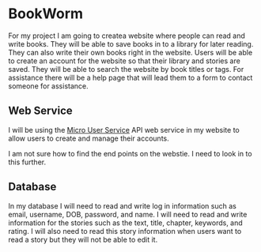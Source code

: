 BookWorm
========

For my project I am going to createa  website where people can read and write books. They will be able to save books 
in to a library for later reading. They can also write their own books right in the website. Users will be able to create 
an account for the website so that their library and stories are saved. They will be able to search the website by 
book titles or tags. For assistance there will be a help page that will lead them to a form to contact someone for 
assistance. 

Web Service
-----------

I will be using the [Micro User Service](https://m3o.com/user) API web service in my website to allow users to create 
and manage their accounts. 

I am not sure how to find the end points on the webstie. I need to look in to this further. 

Database
--------

In my database I will need to read and write log in information such as email, username, DOB, password, and name. I will need to read and write information for the stories such as the text, title, chapter, keywords, and rating. I will also need to read this story information when users want to read a story but they will not be able to edit it. 
